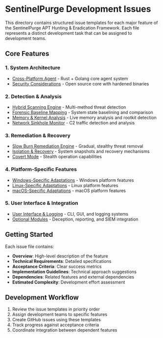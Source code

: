 # SentinelPurge Development Issues

This directory contains structured issue templates for each major feature of the SentinelPurge APT Hunting & Eradication Framework. Each file represents a distinct development task that can be assigned to development teams.

## Core Features

### 1. System Architecture
- [Cross-Platform Agent](./01-cross-platform-agent.md) - Rust + Golang core agent system
- [Security Considerations](./02-security-considerations.md) - Open source core with hardened binaries

### 2. Detection & Analysis
- [Hybrid Scanning Engine](./03-hybrid-scanning-engine.md) - Multi-method threat detection
- [Forensic Baseline Mapping](./04-forensic-baseline-mapping.md) - System state baselining and comparison
- [Memory & Kernel Analysis](./05-memory-kernel-analysis.md) - Live memory analysis and rootkit detection
- [Network Sinkhole Monitor](./06-network-sinkhole-monitor.md) - C2 traffic detection and analysis

### 3. Remediation & Recovery
- [Slow Burn Remediation Engine](./07-slow-burn-remediation.md) - Gradual, stealthy threat removal
- [Isolation & Recovery](./08-isolation-recovery.md) - System snapshots and recovery mechanisms
- [Covert Mode](./09-covert-mode.md) - Stealth operation capabilities

### 4. Platform-Specific Features
- [Windows-Specific Adaptations](./10-windows-adaptations.md) - Windows platform features
- [Linux-Specific Adaptations](./11-linux-adaptations.md) - Linux platform features  
- [macOS-Specific Adaptations](./12-macos-adaptations.md) - macOS platform features

### 5. User Interface & Integration
- [User Interface & Logging](./13-ui-logging.md) - CLI, GUI, and logging systems
- [Optional Modules](./14-optional-modules.md) - Deception, reporting, and SIEM integration

## Getting Started

Each issue file contains:
- **Overview**: High-level description of the feature
- **Technical Requirements**: Detailed specifications
- **Acceptance Criteria**: Clear success metrics
- **Implementation Guidelines**: Technical approach suggestions
- **Dependencies**: Related features and external dependencies
- **Estimated Complexity**: Development effort assessment

## Development Workflow

1. Review the issue templates in priority order
2. Assign development teams to specific features
3. Create GitHub issues using these templates
4. Track progress against acceptance criteria
5. Coordinate integration between dependent features